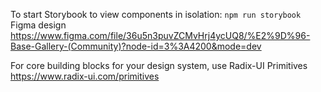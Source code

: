 To start Storybook to view components in isolation: `npm run storybook`
Figma design https://www.figma.com/file/36u5n3puvZCMvHrj4ycUQ8/%E2%9D%96-Base-Gallery-(Community)?node-id=3%3A4200&mode=dev

For core building blocks for your design system, use Radix-UI Primitives
https://www.radix-ui.com/primitives
